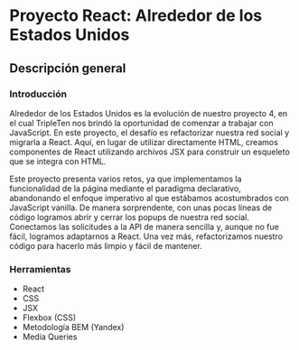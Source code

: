 # Proyecto React: Alrededor de los Estados Unidos

## Descripción general

### Introducción

Alrededor de los Estados Unidos es la evolución de nuestro proyecto 4, en el cual TripleTen nos brindó la oportunidad de comenzar a trabajar con JavaScript. En este proyecto, el desafío es refactorizar nuestra red social y migrarla a React. Aquí, en lugar de utilizar directamente HTML, creamos componentes de React utilizando archivos JSX para construir un esqueleto que se integra con HTML.

Este proyecto presenta varios retos, ya que implementamos la funcionalidad de la página mediante el paradigma declarativo, abandonando el enfoque imperativo al que estábamos acostumbrados con JavaScript vanilla. De manera sorprendente, con unas pocas líneas de código logramos abrir y cerrar los popups de nuestra red social. Conectamos las solicitudes a la API de manera sencilla y, aunque no fue fácil, logramos adaptarnos a React. Una vez más, refactorizamos nuestro código para hacerlo más limpio y fácil de mantener.

### Herramientas

- React
- CSS
- JSX
- Flexbox (CSS)
- Metodología BEM (Yandex)
- Media Queries

